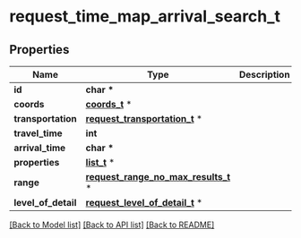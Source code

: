 # request_time_map_arrival_search_t

## Properties
Name | Type | Description | Notes
------------ | ------------- | ------------- | -------------
**id** | **char \*** |  | 
**coords** | [**coords_t**](coords.md) \* |  | 
**transportation** | [**request_transportation_t**](request_transportation.md) \* |  | 
**travel_time** | **int** |  | 
**arrival_time** | **char \*** |  | 
**properties** | [**list_t**](request_time_map_property.md) \* |  | [optional] 
**range** | [**request_range_no_max_results_t**](request_range_no_max_results.md) \* |  | [optional] 
**level_of_detail** | [**request_level_of_detail_t**](request_level_of_detail.md) \* |  | [optional] 

[[Back to Model list]](../README.md#documentation-for-models) [[Back to API list]](../README.md#documentation-for-api-endpoints) [[Back to README]](../README.md)



